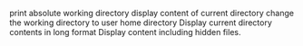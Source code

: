 print absolute working directory
display content of current directory
change the working directory to user home directory
Display current directory contents in long format
Display content including hidden files. 

